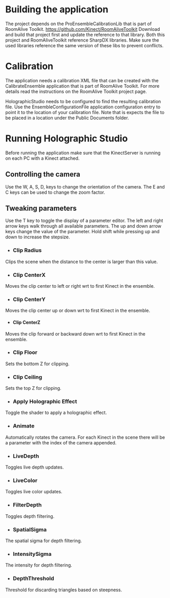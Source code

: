 # Building the application
The project depends on the ProEnsembleCalibrationLib that is part of RoomAlive Toolkit. https://github.com/Kinect/RoomAliveToolkit Download and build that project first and update the reference to that library.
Both this project and RoomAliveToolkit reference SharpDX libraries. Make sure the used libraries reference the same version of these libs to prevent conflicts.

# Calibration 
The application needs a calibration XML file that can be created with the CalibrateEnsemble application that is part of RoomAlive Toolkit. For more details read the instructions on the RoomAlive Toolkit project page. 

HolographicStudio needs to be configured to find the resulting calibration file. Use the EnsembleConfigurationFile application configuration entry to point it to the location of your calibration file. Note that is expects the file to be placed in a location under the Public Documents folder.

# Running Holographic Studio
Before running the application make sure that the KinectServer is running on each PC with a Kinect attached.

## Controlling the camera

Use the W, A, S, D, keys to change the orientation of the camera.
The E and C keys can be used to change the zoom factor.

## Tweaking parameters

Use the T key to toggle the display of a parameter editor.
The left and right arrow keys walk through all available parameters.
The up and down arrow keys change the value of the parameter.
Hold shift while pressing up and down to increase the stepsize.

* ### Clip Radius
Clips the scene when the distance to the center is larger than this value.

* ### Clip CenterX   
Moves the clip center to left or right wrt to first Kinect in the ensemble.

* ### Clip CenterY      
Moves the clip center up or down wrt to first Kinect in the ensemble.

* #### Clip CenterZ   
Moves the clip forward or backward down wrt to first Kinect in the ensemble.

* ### Clip Floor        
Sets the bottom Z for clipping.

* ### Clip Ceiling 
Sets the top Z for clipping. 

* ### Apply Holographic Effect
Toggle the shader to apply a holographic effect.

* ### Animate         
Automatically rotates the camera. For each Kinect in the scene there will be a parameter with the index of the camera appended.

* ### LiveDepth     
Toggles live depth updates.

* ### LiveColor 
Toggles live color updates.

* ### FilterDepth
Toggles depth filtering.

* ### SpatialSigma
The spatial sigma for depth filtering.

* ### IntensitySigma
The intensity for depth filtering.

* ### DepthThreshold
Threshold for discarding triangles based on steepness.

